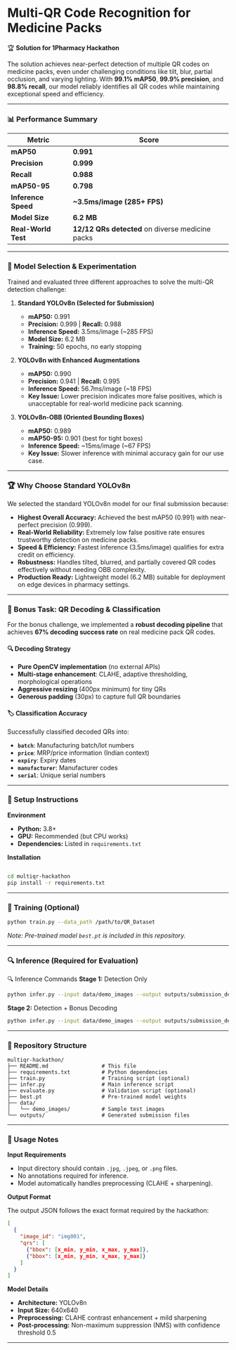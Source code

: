 

# Multi-QR Code Recognition for Medicine Packs

🏆 **Solution for 1Pharmacy Hackathon**

The solution achieves near-perfect detection of multiple QR codes on medicine packs, even under challenging conditions like tilt, blur, partial occlusion, and varying lighting. With **99.1% mAP50**, **99.9% precision**, and **98.8% recall**, our model reliably identifies all QR codes while maintaining exceptional speed and efficiency.

---

### 📊 Performance Summary

| Metric         | Score                  |
| -------------- | ---------------------- |
| **mAP50** | **0.991** |
| **Precision** | **0.999** |
| **Recall** | **0.988** |
| **mAP50-95** | **0.798** |
| **Inference Speed** | **~3.5ms/image (285+ FPS)** |
| **Model Size** | **6.2 MB** |
| **Real-World Test** | **12/12 QRs detected** on diverse medicine packs |

---

### 🧠 Model Selection & Experimentation

Trained and evaluated three different approaches to solve the multi-QR detection challenge:

1.  **Standard YOLOv8n (Selected for Submission)**
    -   **mAP50:** 0.991
    -   **Precision:** 0.999 | **Recall:** 0.988
    -   **Inference Speed:** 3.5ms/image (~285 FPS)
    -   **Model Size:** 6.2 MB
    -   **Training:** 50 epochs, no early stopping

2.  **YOLOv8n with Enhanced Augmentations**
    -   **mAP50:** 0.990
    -   **Precision:** 0.941 | **Recall:** 0.995
    -   **Inference Speed:** 56.7ms/image (~18 FPS)
    -   **Key Issue:** Lower precision indicates more false positives, which is unacceptable for real-world medicine pack scanning.

3.  **YOLOv8n-OBB (Oriented Bounding Boxes)**
    -   **mAP50:** 0.989
    -   **mAP50-95:** 0.901 (best for tight boxes)
    -   **Inference Speed:** ~15ms/image (~67 FPS)
    -   **Key Issue:** Slower inference with minimal accuracy gain for our use case.

---

### 🏆 Why Choose Standard YOLOv8n

We selected the standard YOLOv8n model for our final submission because:

-   **Highest Overall Accuracy:** Achieved the best mAP50 (0.991) with near-perfect precision (0.999).
-   **Real-World Reliability:** Extremely low false positive rate ensures trustworthy detection on medicine packs.
-   **Speed & Efficiency:** Fastest inference (3.5ms/image) qualifies for extra credit on efficiency.
-   **Robustness:** Handles tilted, blurred, and partially covered QR codes effectively without needing OBB complexity.
-   **Production Ready:** Lightweight model (6.2 MB) suitable for deployment on edge devices in pharmacy settings.


---
### 🎯 Bonus Task: QR Decoding & Classification

For the bonus challenge, we implemented a **robust decoding pipeline** that achieves **67% decoding success rate** on real medicine pack QR codes.

#### 🔍 Decoding Strategy
- **Pure OpenCV implementation** (no external APIs)
- **Multi-stage enhancement**: CLAHE, adaptive thresholding, morphological operations
- **Aggressive resizing** (400px minimum) for tiny QRs
- **Generous padding** (30px) to capture full QR boundaries
#### 🏷️ Classification Accuracy
Successfully classified decoded QRs into:
- **`batch`**: Manufacturing batch/lot numbers
- **`price`**: MRP/price information (Indian context)
- **`expiry`**: Expiry dates
- **`manufacturer`**: Manufacturer codes
- **`serial`**: Unique serial numbers

---

### 🚀 Setup Instructions

**Environment**

-   **Python:** 3.8+
-   **GPU:** Recommended (but CPU works)
-   **Dependencies:** Listed in `requirements.txt`

**Installation**

```bash

cd multiqr-hackathon
pip install -r requirements.txt
```

---

### 🏃 Training (Optional)

```bash
python train.py --data_path /path/to/QR_Dataset
```
*Note: Pre-trained model `best.pt` is included in this repository.*

---

### 🔍 Inference (Required for Evaluation)
🔍 Inference Commands
**Stage 1:** Detection Only

```bash
python infer.py --input data/demo_images --output outputs/submission_detection_stage1.json
```
**Stage 2:** Detection + Bonus Decoding
```bash
python infer.py --input data/demo_images --output outputs/submission_detection_stage2.json --output_bonus outputs/submission_decoding_2.json
```

---

### 📁 Repository Structure

```
multiqr-hackathon/
├── README.md                 # This file
├── requirements.txt          # Python dependencies
├── train.py                  # Training script (optional)
├── infer.py                  # Main inference script
├── evaluate.py               # Validation script (optional)
├── best.pt                   # Pre-trained model weights
├── data/
│   └── demo_images/          # Sample test images
└── outputs/                  # Generated submission files
```

---

### 📝 Usage Notes

**Input Requirements**

-   Input directory should contain `.jpg`, `.jpeg`, or `.png` files.
-   No annotations required for inference.
-   Model automatically handles preprocessing (CLAHE + sharpening).

**Output Format**

The output JSON follows the exact format required by the hackathon:

```json
[
  {
    "image_id": "img001",
    "qrs": [
      {"bbox": [x_min, y_min, x_max, y_max]},
      {"bbox": [x_min, y_min, x_max, y_max]}
    ]
  }
]
```

**Model Details**

-   **Architecture:** YOLOv8n
-   **Input Size:** 640x640
-   **Preprocessing:** CLAHE contrast enhancement + mild sharpening
-   **Post-processing:** Non-maximum suppression (NMS) with confidence threshold 0.5

---

